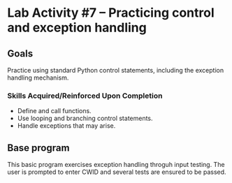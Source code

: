 # Lab Activity #7 – Practicing control and exception handling

## Goals

Practice using standard Python control statements, including the exception
handling mechanism.


### Skills Acquired/Reinforced Upon Completion

- Define and call functions.
- Use looping and branching control statements.
- Handle exceptions that may arise.

## Base program

This basic program exercises exception handling throguh input testing. The user is prompted to enter CWID and several tests are ensured to be passed.
